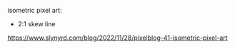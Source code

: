 isometric pixel art:
- 2:1 skew line

https://www.slynyrd.com/blog/2022/11/28/pixelblog-41-isometric-pixel-art
